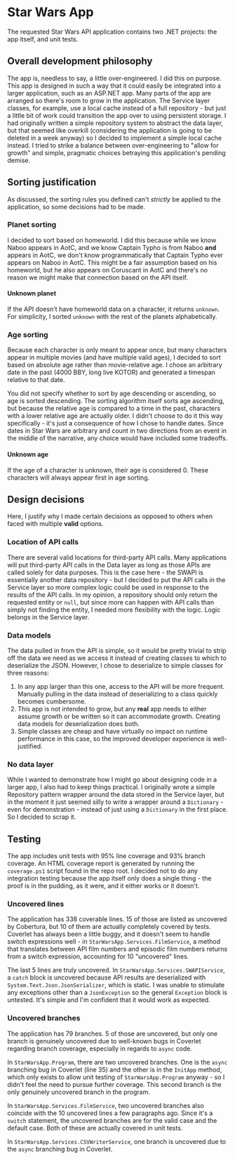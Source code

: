 # Star Wars App

The requested Star Wars API application contains two .NET projects: the app itself, and unit tests.

## Overall development philosophy

The app is, needless to say, a little over-engineered. I did this on purpose. This app is designed in such a way that it could easily be integrated into a larger application, such as an ASP.NET app. Many parts of the app are arranged so there's room to grow in the application. The Service layer classes, for example, use a local cache instead of a full repository - but just a little bit of work could transition the app over to using persistent storage. I had originally written a simple repository system to abstract the data layer, but that seemed like overkill (considering the application is going to be deleted in a week anyway) so I decided to implement a simple local cache instead. I tried to strike a balance between over-engineering to "allow for growth" and simple, pragmatic choices betraying this application's pending demise.

## Sorting justification

As discussed, the sorting rules you defined can't *strictly* be applied to the application, so some decisions had to be made.

### Planet sorting

I decided to sort based on homeworld. I did this because while we know Naboo appears in AotC, and we know Captain Typho is from Naboo **and** appears in AotC, we don't know programmatically that Captain Typho ever appears on Naboo in AotC. This might be a fair assumption based on his homeworld, but he also appears on Coruscant in AotC and there's no reason we might make that connection based on the API itself.

#### Unknown planet

If the API doesn't have homeworld data on a character, it returns `unknown`. For simplicity, I sorted `unknown` with the rest of the planets alphabetically.

### Age sorting

Because each character is only meant to appear once, but many characters appear in multiple movies (and have multiple valid ages), I decided to sort based on absolute age rather than movie-relative age. I chose an arbitrary date in the past (4000 BBY, long live KOTOR) and generated a timespan relative to that date.

You did not specify whether to sort by age descending or ascending, so age is sorted descending. The sorting algorithm itself sorts age ascending, but because the relative age is compared to a time in the past, characters with a lower relative age are actually older. I didn't choose to do it this way specifically - it's just a consequence of how I chose to handle dates. Since dates in Star Wars are arbitrary and count in two directions from an event in the middle of the narrative, any choice would have included some tradeoffs.

#### Unknown age

If the age of a character is unknown, their age is considered 0. These characters will always appear first in age sorting. 

## Design decisions

Here, I justify why I made certain decisions as opposed to others when faced with multiple **valid** options.

### Location of API calls

There are several valid locations for third-party API calls. Many applications will put third-party API calls in the Data layer as long as those APIs are called solely for data purposes. This is the case here - the SWAPI is essentially another data repository - but I decided to put the API calls in the Service layer so more complex logic could be used in response to the results of the API calls. In my opinion, a repository should only return the requested entity or `null`, but since more can happen with API calls than simply not finding the entity, I needed more flexibility with the logic. Logic belongs in the Service layer.

### Data models

The data pulled in from the API is simple, so it would be pretty trivial to strip off the data we need as we access it instead of creating classes to which to deserialize the JSON. However, I chose to deserialize to simple classes for three reasons:

1. In any app larger than this one, access to the API will be more frequent. Manually pulling in the data instead of deserializing to a class quickly becomes cumbersome.
2. This app is not intended to grow, but any **real** app needs to either assume growth or be written so it can accommodate growth. Creating data models for deserialization does both.
3. Simple classes are cheap and have virtually no impact on runtime performance in this case, so the improved developer experience is well-justified.

### No data layer

While I wanted to demonstrate how I might go about designing code in a larger app, I also had to keep things practical. I originally wrote a simple Repository pattern wrapper around the data stored in the Service layer, but in the moment it just seemed silly to write a wrapper around a `Dictionary` - even for demonstration - instead of just using a `Dictionary` in the first place. So I decided to scrap it.

## Testing

The app includes unit tests with 95% line coverage and 93% branch coverage. An HTML coverage report is generated by running the `coverage.ps1` script found in the repo root. I decided not to do any integration testing because the app itself only does a single thing - the proof is in the pudding, as it were, and it either works or it doesn't.

### Uncovered lines

The application has 338 coverable lines. 15 of those are listed as uncovered by Cobertura, but 10 of them are actually completely covered by tests. Coverlet has always been a little buggy, and it doesn't seem to handle switch expressions well - in `StarWarsApp.Services.FilmService`, a method that translates between API film numbers and episodic film numbers returns from a switch expression, accounting for 10 "uncovered" lines.

The last 5 lines are truly uncovered. In `StarWarsApp.Services.SWAPIService`, a `catch` block is uncovered because API results are deserialized with `System.Text.Json.JsonSerializer`, which is static. I was unable to stimulate any exceptions other than a `JsonException` so the general `Exception` block is untested. It's simple and I'm confident that it would work as expected.

### Uncovered branches

The application has 79 branches. 5 of those are uncovered, but only one branch is genuinely uncovered due to well-known bugs in Coverlet regarding branch coverage, especially in regards to `async` code.

In `StarWarsApp.Program`, there are two uncovered branches. One is the `async` branching bug in Coverlet (line 35) and the other is in the `InitApp` method, which only exists to allow unit testing of `StarWarsApp.Program` anyway - so I didn't feel the need to pursue further coverage. This second branch is the only genuinely uncovered branch in the program.

In `StarWarsApp.Services.FilmService`, two uncovered branches also coincide with the 10 uncovered lines a few paragraphs ago. Since it's a `switch` statement, the uncovered branches are for the valid case and the default case. Both of these are actually covered in unit tests.

In `StarWarsApp.Services.CSVWriterService`, one branch is uncovered due to the `async` branching bug in Coverlet.